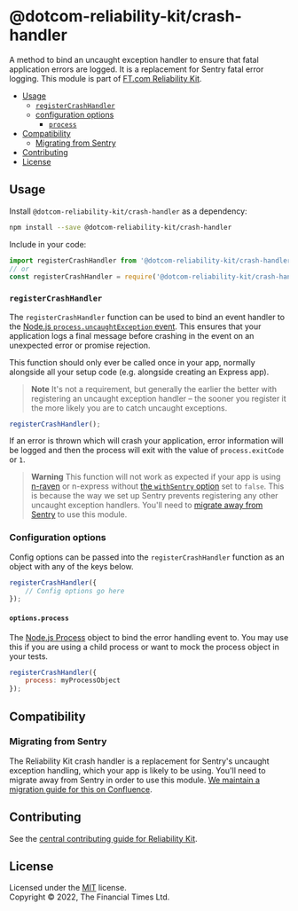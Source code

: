 
# @dotcom-reliability-kit/crash-handler

A method to bind an uncaught exception handler to ensure that fatal application errors are logged. It is a replacement for Sentry fatal error logging. This module is part of [FT.com Reliability Kit](https://github.com/Financial-Times/dotcom-reliability-kit#readme).

  * [Usage](#usage)
    * [`registerCrashHandler`](#registercrashhandler)
    * [configuration options](#configuration-options)
      * [`process`](#optionsprocess)
  * [Compatibility](#compatibility)
    * [Migrating from Sentry](#migrating-from-sentry)
  * [Contributing](#contributing)
  * [License](#license)


## Usage

Install `@dotcom-reliability-kit/crash-handler` as a dependency:

```bash
npm install --save @dotcom-reliability-kit/crash-handler
```

Include in your code:

```js
import registerCrashHandler from '@dotcom-reliability-kit/crash-handler';
// or
const registerCrashHandler = require('@dotcom-reliability-kit/crash-handler');
```

### `registerCrashHandler`

The `registerCrashHandler` function can be used to bind an event handler to the [Node.js `process.uncaughtException` event](https://nodejs.org/api/process.html#event-uncaughtexception). This ensures that your application logs a final message before crashing in the event on an unexpected error or promise rejection.

This function should only ever be called once in your app, normally alongside all your setup code (e.g. alongside creating an Express app).

> **Note**
> It's not a requirement, but generally the earlier the better with registering an uncaught exception handler – the sooner you register it the more likely you are to catch uncaught exceptions.

```js
registerCrashHandler();
```

If an error is thrown which will crash your application, error information will be logged and then the process will exit with the value of `process.exitCode` or `1`.

> **Warning**
> This function will not work as expected if your app is using [n-raven](https://github.com/Financial-Times/n-raven) or n-express without [the `withSentry` option](https://github.com/Financial-Times/n-express#optional) set to `false`. This is because the way we set up Sentry prevents registering any other uncaught exception handlers. You'll need to [migrate away from Sentry](#migrating-from-sentry) to use this module.

### Configuration options

Config options can be passed into the `registerCrashHandler` function as an object with any of the keys below.

```js
registerCrashHandler({
    // Config options go here
});
```

#### `options.process`

The [Node.js Process](https://nodejs.org/api/process.html#process) object to bind the error handling event to. You may use this if you are using a child process or want to mock the process object in your tests.

```js
registerCrashHandler({
    process: myProcessObject
});
```


## Compatibility

### Migrating from Sentry

The Reliability Kit crash handler is a replacement for Sentry's uncaught exception handling, which your app is likely to be using. You'll need to migrate away from Sentry in order to use this module. [We maintain a migration guide for this on Confluence](https://financialtimes.atlassian.net/l/cp/eeTWSAxe).


## Contributing

See the [central contributing guide for Reliability Kit](https://github.com/Financial-Times/dotcom-reliability-kit/blob/main/docs/contributing.md).


## License

Licensed under the [MIT](https://github.com/Financial-Times/dotcom-reliability-kit/blob/main/LICENSE) license.<br/>
Copyright &copy; 2022, The Financial Times Ltd.
